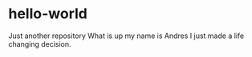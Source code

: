 # hello-world
Just another repository
What is up my name is Andres I just made a life changing decision.
